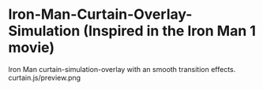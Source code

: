# Iron-Man-Curtain-Overlay-Simulation (Inspired in the Iron Man 1 movie)
Iron Man curtain-simulation-overlay with an smooth transition effects. curtain.js/preview.png 

